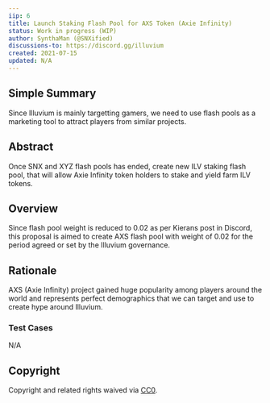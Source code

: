 ```yaml
---
iip: 6
title: Launch Staking Flash Pool for AXS Token (Axie Infinity)
status: Work in progress (WIP)
author: SynthaMan (@SNXified)
discussions-to: https://discord.gg/illuvium
created: 2021-07-15
updated: N/A
---
```


## Simple Summary
Since Illuvium is mainly targetting gamers, we need to use flash pools as a marketing tool to attract players from similar projects.

## Abstract 
Once SNX and XYZ flash pools has ended, create new ILV staking flash pool, that will allow Axie Infinity token holders to stake and yield farm ILV tokens.

## Overview
Since flash pool weight is reduced to 0.02 as per Kierans post in Discord, this proposal is aimed to create AXS flash pool with weight of 0.02 for the period agreed or set by the Illuvium governance.
 
## Rationale
AXS (Axie Infinity) project gained huge popularity among players around the world and represents perfect demographics that we can target and use to create hype around Illuvium.

### Test Cases
N/A

## Copyright
Copyright and related rights waived via [CC0](https://creativecommons.org/publicdomain/zero/1.0/).

